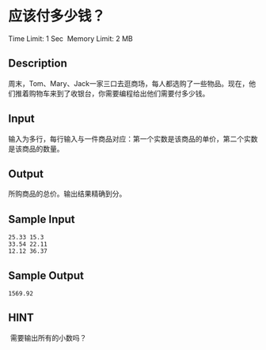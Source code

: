 # 应该付多少钱？
Time Limit: 1 Sec  Memory Limit: 2 MB


## Description
周末，Tom、Mary、Jack一家三口去逛商场，每人都选购了一些物品。现在，他们推着购物车来到了收银台，你需要编程给出他们需要付多少钱。




## Input
输入为多行，每行输入与一件商品对应：第一个实数是该商品的单价，第二个实数是该商品的数量。


## Output
所购商品的总价。输出结果精确到分。


## Sample Input
```
25.33 15.3
33.54 22.11
12.12 36.37
```
## Sample Output
```
1569.92
```

## HINT
 需要输出所有的小数吗？